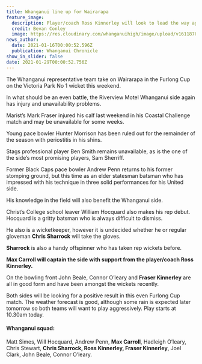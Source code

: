 ```yaml
---
title: Whanganui line up for Wairarapa
feature_image:
  description: Player/coach Ross Kinnerley will look to lead the way against Wairarapa.
  credit: Bevan Conley
  image: https://res.cloudinary.com/whanganuihigh/image/upload/v1611878568/News/Ross_Kinnerley.WU_cricket_team.chron_16.1.21.jpg
news_author:
  date: 2021-01-16T00:00:52.596Z
  publication: Whanganui Chronicle
show_in_slider: false
date: 2021-01-29T00:00:52.756Z
---
```

The Whanganui representative team take on Wairarapa in the Furlong Cup on the Victoria Park No 1 wicket this weekend.

In what should be an even battle, the Riverview Motel Whanganui side again has injury and unavailability problems.

Marist’s Mark Fraser injured his calf last weekend in his Coastal Challenge match and may be unavailable for some weeks.

Young pace bowler Hunter Morrison has been ruled out for the remainder of the season with periostitis in his shins.

Stags professional player Ben Smith remains unavailable, as is the one of the side’s most promising players, Sam Sherriff.

Former Black Caps pace bowler Andrew Penn returns to his former stomping ground, but this time as an elder statesman batsman who has impressed with his technique in three solid performances for his United side.

His knowledge in the field will also benefit the Whanganui side.

Christ’s College school leaver William Hocquard also makes his rep debut. Hocquard is a gritty batsman who is always difficult to dismiss.

He also is a wicketkeeper, however it is undecided whether he or regular gloveman **Chris Sharrock** will take the gloves.

**Sharrock** is also a handy offspinner who has taken rep wickets before.

**Max Carroll will captain the side with support from the player/coach Ross Kinnerley.**

On the bowling front John Beale, Connor O’leary and **Fraser Kinnerley** are all in good form and have been amongst the wickets recently.

Both sides will be looking for a positive result in this even Furlong Cup match. The weather forecast is good, although some rain is expected later tomorrow so both teams will want to play aggressively. Play starts at 10.30am today.

#### Whanganui squad:

Matt Simes, Will Hocquard, Andrew Penn, **Max Carroll**, Hadleigh O’leary, Chris Stewart, **Chris Sharrock, Ross Kinnerley, Fraser Kinnerley**, Joel Clark, John Beale, Connor O’leary.